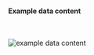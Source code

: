 <h4>Example data content</h4>
<br>

<img src="specialty-rx-patient-1.png" alt="example data content"/><br><br>